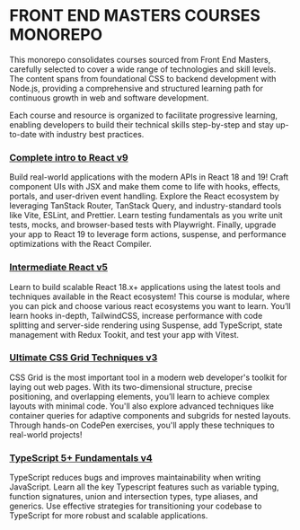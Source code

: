 # FRONT END MASTERS COURSES MONOREPO
This monorepo consolidates courses sourced from Front End Masters, carefully selected to cover a wide range of technologies and skill levels. The content spans from foundational CSS to backend development with Node.js, providing a comprehensive and structured learning path for continuous growth in web and software development.

Each course and resource is organized to facilitate progressive learning, enabling developers to build their technical skills step-by-step and stay up-to-date with industry best practices.

### [Complete intro to React v9](https://frontendmasters.com/courses/complete-react-v9/)

Build real-world applications with the modern APIs in React 18 and 19! Craft component UIs with JSX and make them come to life with hooks, effects, portals, and user-driven event handling. Explore the React ecosystem by leveraging TanStack Router, TanStack Query, and industry-standard tools like Vite, ESLint, and Prettier. Learn testing fundamentals as you write unit tests, mocks, and browser-based tests with Playwright. Finally, upgrade your app to React 19 to leverage form actions, suspense, and performance optimizations with the React Compiler.

### [Intermediate React v5](https://frontendmasters.com/courses/archive/intermediate-react-v5/)

Learn to build scalable React 18.x+ applications using the latest tools and techniques available in the React ecosystem! This course is modular, where you can pick and choose various react ecosystems you want to learn. You’ll learn hooks in-depth, TailwindCSS, increase performance with code splitting and server-side rendering using Suspense, add TypeScript, state management with Redux Tookit, and test your app with Vitest.

### [Ultimate CSS Grid Techniques v3](https://frontendmasters.com/courses/css-grid/)

CSS Grid is the most important tool in a modern web developer's toolkit for laying out web pages. With its two-dimensional structure, precise positioning, and overlapping elements, you’ll learn to achieve complex layouts with minimal code. You'll also explore advanced techniques like container queries for adaptive components and subgrids for nested layouts. Through hands-on CodePen exercises, you'll apply these techniques to real-world projects!

### [TypeScript 5+ Fundamentals v4](https://frontendmasters.com/courses/typescript-v4/)
TypeScript reduces bugs and improves maintainability when writing JavaScript. Learn all the key Typescript features such as variable typing, function signatures, union and intersection types, type aliases, and generics. Use effective strategies for transitioning your codebase to TypeScript for more robust and scalable applications.